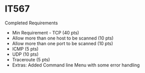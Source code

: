 # IT567

Completed Requirements
 - Min Requirement - TCP (40 pts)
 - Allow more than one host to be scanned (10 pts)
 - Allow more than one port to be scanned (10 pts)
 - ICMP (5 pts)
 - UDP (10 pts)
 - Traceroute (5 pts)
 - Extras: Added Command line Menu with some error handling
 
